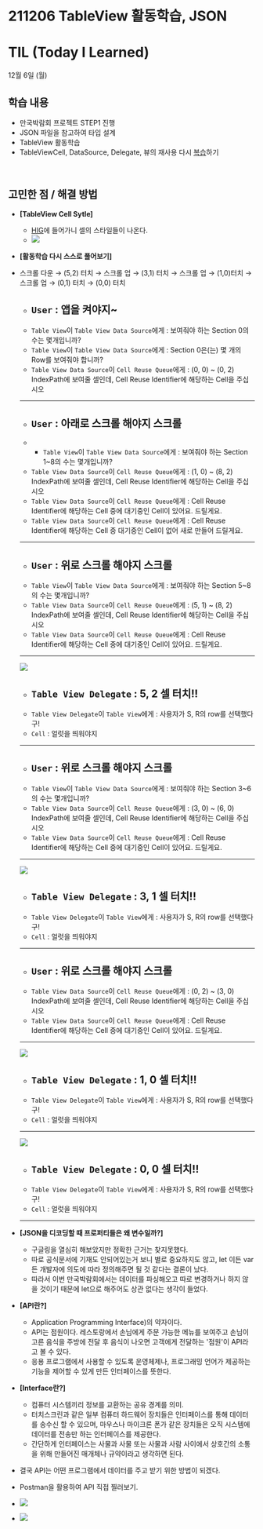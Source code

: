 # 211206 TableView 활동학습, JSON
# TIL (Today I Learned)


12월 6일 (월)

## 학습 내용
- 만국박람회 프로젝트 STEP1 진행
- JSON 파일을 참고하여 타입 설계
- TableView 활동학습
- TableViewCell, DataSource, Delegate, 뷰의 재사용 다시 [복습](https://github.com/leeari95/TIL/blob/main/2021-12/211203_TableView,_%EB%B7%B0%EC%9D%98%EC%9E%AC%EC%82%AC%EC%9A%A9.md)하기

&nbsp;

## 고민한 점 / 해결 방법
- **[TableView Cell Sytle]**
    - [HIG](https://developer.apple.com/design/human-interface-guidelines/ios/views/tables/)에 들어가니 셀의 스타일들이 나온다.
    - ![](https://i.imgur.com/yfhHvNu.png)
- **[활동학습 다시 스스로 풀어보기]**
- 스크롤 다운 → (5,2) 터치 → 스크롤 업 → (3,1) 터치 → 스크롤 업 → (1,0)터치 → 스크롤 업 → (0,1) 터치 → (0,0) 터치
    - ## `User` : 앱을 켜야지~
    - `Table View`이 `Table View Data Source`에게 : 보여줘야 하는 Section 0의 수는 몇개입니까?
    - `Table View`이 `Table View Data Source`에게 : Section 0은(는) 몇 개의 Row를 보여줘야 합니까?
    - `Table View Data Source`이 `Cell Reuse Queue`에게 : (0, 0) ~ (0, 2) IndexPath에 보여줄 셀인데, Cell Reuse Identifier에 해당하는 Cell을 주십시오 

    ---

    - ## `User` : 아래로 스크롤 해야지 스크롤
    - - `Table View`이 `Table View Data Source`에게 : 보여줘야 하는 Section 1~8의 수는 몇개입니까?
    - `Table View Data Source`이 `Cell Reuse Queue`에게 : (1, 0) ~ (8, 2) IndexPath에 보여줄 셀인데, Cell Reuse Identifier에 해당하는 Cell을 주십시오 
    - `Table View Data Source`이 `Cell Reuse Queue`에게 : Cell Reuse Identifier에 해당하는 Cell 중에 대기중인 Cell이 있어요. 드릴게요.
    - `Table View Data Source`이 `Cell Reuse Queue`에게 : Cell Reuse Identifier에 해당하는 Cell 중 대기중인 Cell이 없어 새로 만들어 드릴게요.

    ---

    - ## `User` : 위로 스크롤 해야지 스크롤
    - `Table View`이 `Table View Data Source`에게 : 보여줘야 하는 Section 5~8의 수는 몇개입니까?
    - `Table View Data Source`이 `Cell Reuse Queue`에게 : (5, 1) ~ (8, 2) IndexPath에 보여줄 셀인데, Cell Reuse Identifier에 해당하는 Cell을 주십시오 
    - `Table View Data Source`이 `Cell Reuse Queue`에게 : Cell Reuse Identifier에 해당하는 Cell 중에 대기중인 Cell이 있어요. 드릴게요.

    ---

    ![](https://i.imgur.com/jibM1lI.png)

    - ## `Table View Delegate` : 5, 2 셀 터치!!
    - `Table View Delegate`이 `Table View`에게 : 사용자가 S, R의 row를 선택했다구!
    - `Cell` : 얼럿을 띄워야지

    ---

    - ## `User` : 위로 스크롤 해야지 스크롤
    - `Table View`이 `Table View Data Source`에게 : 보여줘야 하는 Section 3~6의 수는 몇개입니까?
    - `Table View Data Source`이 `Cell Reuse Queue`에게 : (3, 0) ~ (6, 0) IndexPath에 보여줄 셀인데, Cell Reuse Identifier에 해당하는 Cell을 주십시오 
    - `Table View Data Source`이 `Cell Reuse Queue`에게 : Cell Reuse Identifier에 해당하는 Cell 중에 대기중인 Cell이 있어요. 드릴게요.

    ---

    ![](https://i.imgur.com/hpqz3bV.png)

    - ## `Table View Delegate` : 3, 1 셀 터치!!
    - `Table View Delegate`이 `Table View`에게 : 사용자가 S, R의 row를 선택했다구!
    - `Cell` : 얼럿을 띄워야지

    ---

    - ## `User` : 위로 스크롤 해야지 스크롤
    - `Table View Data Source`이 `Cell Reuse Queue`에게 : (0, 2) ~ (3, 0) IndexPath에 보여줄 셀인데, Cell Reuse Identifier에 해당하는 Cell을 주십시오 
    - `Table View Data Source`이 `Cell Reuse Queue`에게 : Cell Reuse Identifier에 해당하는 Cell 중에 대기중인 Cell이 있어요. 드릴게요.

    ---

    ![](https://i.imgur.com/hzFhHJV.png)

    - ## `Table View Delegate` : 1, 0 셀 터치!!
    - `Table View Delegate`이 `Table View`에게 : 사용자가 S, R의 row를 선택했다구!
    - `Cell` : 얼럿을 띄워야지

    ---

    ![](https://i.imgur.com/utW2unz.png)

    - ## `Table View Delegate` : 0, 0 셀 터치!!
    - `Table View Delegate`이 `Table View`에게 : 사용자가 S, R의 row를 선택했다구!
    - `Cell` : 얼럿을 띄워야지

    ---
    
- **[JSON을 디코딩할 때 프로퍼티들은 왜 변수일까?]**
    - 구글링을 열심히 해보았지만 정확한 근거는 찾지못했다.
    - 따로 공식문서에 기재도 안되어있는거 보니 별로 중요하지도 않고, let 이든 var든 개발자에 의도에 따라 정의해주면 될 것 같다는 결론이 났다.
    - 따라서 이번 만국박람회에서는 데이터를 파싱해오고 따로 변경하거나 하지 않을 것이기 때문에 let으로 해주어도 상관 없다는 생각이 들었다.
- **[API란?]**
    - Application Programming Interface)의 약자이다.
    - API는 점원이다. 레스토랑에서 손님에게 주문 가능한 메뉴를 보여주고 손님이 고른 음식을 주방에 전달 후 음식이 나오면 고객에게 전달하는 '점원'이 API라고 볼 수 있다.
    - 응용 프로그램에서 사용할 수 있도록 운영체제나, 프로그래밍 언어가 제공하는 기능을 제어할 수 있게 만든 인터페이스를 뜻한다.
- **[Interface란?]**
    - 컴퓨터 시스템끼리 정보를 교환하는 공유 경계를 의미.
    - 터치스크린과 같은 일부 컴퓨터 하드웨어 장치들은 인터페이스를 통해 데이터를 송수신 할 수 있으며, 마우스나 마이크론 폰가 같은 장치들은 오직 시스템에 데이터를 전송만 하는 인터페이스를 제공한다.
    - 간단하게 인터페이스는 사물과 사물 또는 사물과 사람 사이에서 상호간의 소통을 위해 만들어진 매개체나 규약이라고 생각하면 된다.
- 결국 API는 어떤 프로그램에서 데이터를 주고 받기 위한 방법이 되겠다.
- Postman을 활용하여 API 직접 찔러보기.
- ![](https://i.imgur.com/RsO2R1J.png)
- ![](https://i.imgur.com/H3jsvpU.png)
